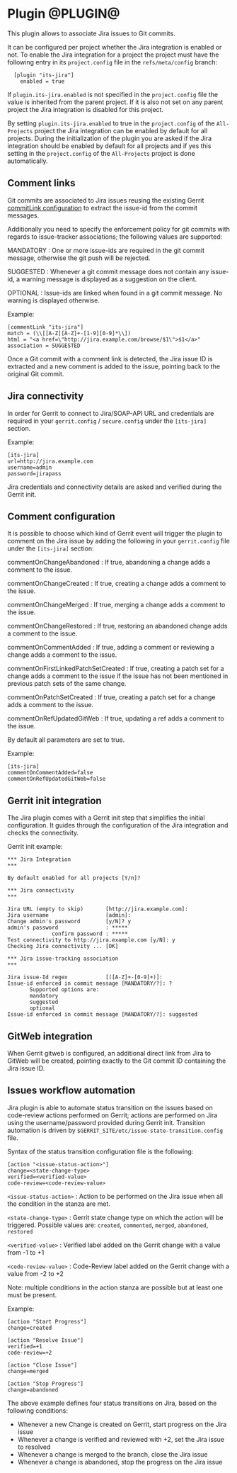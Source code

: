 Plugin @PLUGIN@
===============

This plugin allows to associate Jira issues to Git commits.

It can be configured per project whether the Jira integration is
enabled or not. To enable the Jira integration for a project the
project must have the following entry in its `project.config` file in
the `refs/meta/config` branch:

```
  [plugin "its-jira"]
    enabled = true
```

If `plugin.its-jira.enabled` is not specified in the `project.config` file
the value is inherited from the parent project. If it is also not set
on any parent project the Jira integration is disabled for this
project.

By setting `plugin.its-jira.enabled` to true in the `project.config` of the
`All-Projects` project the Jira integration can be enabled by default
for all projects. During the initialization of the plugin you are asked
if the Jira integration should be enabled by default for all projects
and if yes this setting in the `project.config` of the `All-Projects`
project is done automatically.

Comment links
----------------

Git commits are associated to Jira issues reusing the existing Gerrit
[commitLink configuration][1] to extract the issue-id from the commit
messages.

[1]: ../../../Documentation/config-gerrit.html#__a_id_commentlink_a_section_commentlink

Additionally you need to specify the enforcement policy for git commits
with regards to issue-tracker associations; the following values are supported:

MANDATORY
:	 One or more issue-ids are required in the git commit message, otherwise
	 the git push will be rejected.

SUGGESTED
:	 Whenever a git commit message does not contain any issue-id,
	 a warning message is displayed as a suggestion on the client.

OPTIONAL
:	 Issue-ids are linked when found in a git commit message. No warning is
	 displayed otherwise.

Example:

    [commentLink "its-jira"]
    match = (\\[[A-Z][A-Z]+-[1-9][0-9]*\\])
    html = "<a href=\"http://jira.example.com/browse/$1\">$1</a>"
    association = SUGGESTED

Once a Git commit with a comment link is detected, the Jira issue ID
is extracted and a new comment is added to the issue, pointing back to
the original Git commit.

Jira connectivity
-----------------

In order for Gerrit to connect to Jira/SOAP-API URL and credentials
are required in your `gerrit.config` / `secure.config` under the
`[its-jira]` section.

Example:

    [its-jira]
    url=http://jira.example.com
    username=admin
    password=jirapass

Jira credentials and connectivity details are asked and verified during the Gerrit init.

Comment configuration
---------------------

It is possible to choose which kind of Gerrit event will trigger the plugin to comment on
the Jira issue by adding the following in your `gerrit.config` file under the `[its-jira]` section:

commentOnChangeAbandoned
:	If true, abandoning a change adds a comment to the issue.

commentOnChangeCreated
:	If true, creating a change adds a comment to the issue.

commentOnChangeMerged
:	If true, merging a change adds a comment to the issue.

commentOnChangeRestored
:	If true, restoring an abandoned change adds a comment to the issue.

commentOnCommentAdded
:	If true, adding a comment or reviewing a change adds a comment to the issue.

commentOnFirstLinkedPatchSetCreated
:	If true, creating a patch set for a change adds a comment to the issue if
	the issue has not been mentioned in previous patch sets of the same change.

commentOnPatchSetCreated
:	If true, creating a patch set for a change adds a comment to the issue.

commentOnRefUpdatedGitWeb
:	If true, updating a ref adds a comment to the issue.

By default all parameters are set to true.

Example:

    [its-jira]
    commentOnCommentAdded=false
    commentOnRefUpdatedGitWeb=false

Gerrit init integration
-----------------------

The Jira plugin comes with a Gerrit init step that simplifies the
initial configuration. It guides through the configuration of the Jira
integration and checks the connectivity.

Gerrit init example:

    *** Jira Integration
    ***

    By default enabled for all projects [Y/n]?

    *** Jira connectivity
    ***

    Jira URL (empty to skip)       [http://jira.example.com]:
    Jira username                  [admin]:
    Change admin's password        [y/N]? y
    admin's password               : *****
                  confirm password : *****
    Test connectivity to http://jira.example.com [y/N]: y
    Checking Jira connectivity ... [OK]

    *** Jira issue-tracking association
    ***

    Jira issue-Id regex            [([A-Z]+-[0-9]+)]:
    Issue-id enforced in commit message [MANDATORY/?]: ?
           Supported options are:
           mandatory
           suggested
           optional
    Issue-id enforced in commit message [MANDATORY/?]: suggested

GitWeb integration
----------------

When Gerrit gitweb is configured, an additional direct link from Jira to GitWeb
will be created, pointing exactly to the Git commit ID containing the Jira issue ID.

Issues workflow automation
--------------------------

Jira plugin is able to automate status transition on the issues based on
code-review actions performed on Gerrit; actions are performed on Jira using
the username/password provided during Gerrit init.
Transition automation is driven by `$GERRIT_SITE/etc/issue-state-transition.config`
file.

Syntax of the status transition configuration file is the following:

    [action "<issue-status-action>"]
    change=<state-change-type>
    verified=<verified-value>
    code-review=<code-review-value>

`<issue-status-action>`
:	Action to be performed on the Jira issue when all the condition in the stanza are met.

`<state-change-type>`
:	Gerrit state change type on which the action will be triggered.
	Possible values are: `created`, `commented`, `merged`, `abandoned`,
	`restored`

`<verified-value>`
:	Verified label added on the Gerrit change with a value from -1 to +1

`<code-review-value>`
:	Code-Review label added on the Gerrit change with a value from -2 to +2

Note: multiple conditions in the action stanza are possible but at least one must be present.

Example:

    [action "Start Progress"]
    change=created

    [action "Resolve Issue"]
    verified=+1
    code-review=+2

    [action "Close Issue"]
    change=merged

    [action "Stop Progress"]
    change=abandoned

The above example defines four status transitions on Jira, based on the following conditions:

* Whenever a new Change is created on Gerrit, start progress on the Jira issue
* Whenever a change is verified and reviewed with +2, set the Jira issue to resolved
* Whenever a change is merged to the branch, close the Jira issue
* Whenever a change is abandoned, stop the progress on the Jira issue
